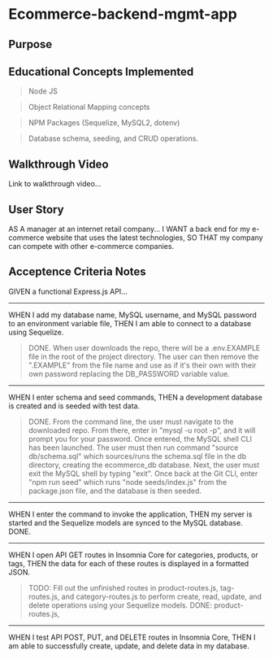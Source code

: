 # Ecommerce-backend-mgmt-app

## Purpose


## Educational Concepts Implemented
>Node JS

>Object Relational Mapping concepts

>NPM Packages (Sequelize, MySQL2, dotenv)

>Database schema, seeding, and CRUD operations.

## Walkthrough Video

Link to walkthrough video...


## User Story

AS A manager at an internet retail company...
I WANT a back end for my e-commerce website that uses the latest technologies,
SO THAT my company can compete with other e-commerce companies.

## Acceptence Criteria Notes

GIVEN a functional Express.js API...

- - - - -
WHEN I add my database name, MySQL username, and MySQL password to an environment variable file,
THEN I am able to connect to a database using Sequelize.
>DONE.  When user downloads the repo, there will be a .env.EXAMPLE file in the root of the project directory.  The user can then remove the ".EXAMPLE" from the file name and use as if it's their own with their own password replacing the DB_PASSWORD variable value.

- - - - -
WHEN I enter schema and seed commands,
THEN a development database is created and is seeded with test data.
>DONE.  From the command line, the user must navigate to the downloaded repo.  From there, enter in "mysql -u root -p", and it will prompt you for your password.  Once entered, the MySQL shell CLI has been launched.  The user must then run command "source db/schema.sql" which sources/runs the schema.sql file in the db directory, creating the ecommerce_db database.  Next, the user must exit the MySQL shell by typing "exit".  Once back at the Git CLI, enter "npm run seed" which runs "node seeds/index.js" from the package.json file, and the database is then seeded.

- - - - -
WHEN I enter the command to invoke the application,
THEN my server is started and the Sequelize models are synced to the MySQL database.
DONE.

- - - - -
WHEN I open API GET routes in Insomnia Core for categories, products, or tags,
THEN the data for each of these routes is displayed in a formatted JSON.
>TODO: Fill out the unfinished routes in product-routes.js, tag-routes.js, and category-routes.js to perform create, read, update, and delete operations using your Sequelize models.
>DONE: product-routes.js, 

- - - - -
WHEN I test API POST, PUT, and DELETE routes in Insomnia Core,
THEN I am able to successfully create, update, and delete data in my database.
